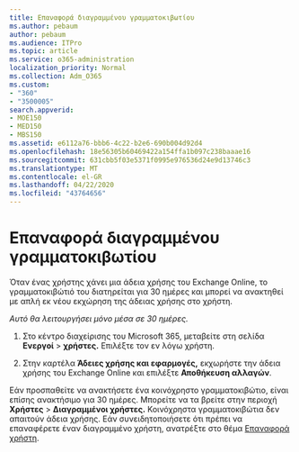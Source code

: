 ```yaml
---
title: Επαναφορά διαγραμμένου γραμματοκιβωτίου
ms.author: pebaum
author: pebaum
ms.audience: ITPro
ms.topic: article
ms.service: o365-administration
localization_priority: Normal
ms.collection: Adm_O365
ms.custom:
- "360"
- "3500005"
search.appverid:
- MOE150
- MED150
- MBS150
ms.assetid: e6112a76-bbb6-4c22-b2e6-690b004d92d4
ms.openlocfilehash: 18e56305b60469422a154ffa1b097c238baaae16
ms.sourcegitcommit: 631cbb5f03e5371f0995e976536d24e9d13746c3
ms.translationtype: MT
ms.contentlocale: el-GR
ms.lasthandoff: 04/22/2020
ms.locfileid: "43764656"
---
```

# <a name="restore-a-deleted-mailbox"></a>Επαναφορά διαγραμμένου γραμματοκιβωτίου

Όταν ένας χρήστης χάνει μια άδεια χρήσης του Exchange Online, το γραμματοκιβώτιό του διατηρείται για 30 ημέρες και μπορεί να ανακτηθεί με απλή εκ νέου εκχώρηση της άδειας χρήσης στο χρήστη.
  
 *Αυτό θα λειτουργήσει μόνο μέσα σε 30 ημέρες.*  
  
1. Στο κέντρο διαχείρισης του Microsoft 365, μεταβείτε στη σελίδα **Ενεργοί** \> **χρήστες.** Επιλέξτε τον εν λόγω χρήστη.

2. Στην καρτέλα **Άδειες χρήσης και εφαρμογές,** εκχωρήστε την άδεια χρήσης του Exchange Online και επιλέξτε **Αποθήκευση αλλαγών**.

Εάν προσπαθείτε να ανακτήσετε ένα κοινόχρηστο γραμματοκιβώτιο, είναι επίσης ανακτήσιμο για 30 ημέρες. Μπορείτε να τα βρείτε στην περιοχή **Χρήστες** \> **Διαγραμμένοι χρήστες.** Κοινόχρηστα γραμματοκιβώτια δεν απαιτούν άδεια χρήσης. Εάν συνειδητοποιήσετε ότι πρέπει να επαναφέρετε έναν διαγραμμένο χρήστη, ανατρέξτε στο θέμα [Επαναφορά χρήστη](https://docs.microsoft.com/office365/admin/add-users/restore-user).
  